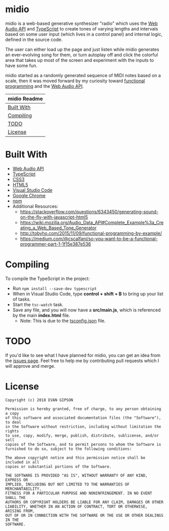 # midio
midio is a web-based generative synthesizer "radio" which uses the [Web Audio API](https://developer.mozilla.org/en-US/docs/Web/API/Web_Audio_API) and [TypeScript](https://www.typescriptlang.org/) to create tones of varying lengths and intervals based on some user input (which lives in a control panel) and internal logic, defined in the source code.

The user can either load up the page and just listen while midio generates an ever-evolving song for them, or turn autoplay off and click the colorful area that takes up most of the screen and experiment with the inputs to have some fun.

midio started as a randomly generated sequence of MIDI notes based on a scale, then it was moved forward by my curiosity toward [functional programming](https://en.wikipedia.org/wiki/Functional_programming) and the [Web Audio API](https://developer.mozilla.org/en-US/docs/Web/API/Web_Audio_API).

| midio Readme |
|---|
| [Built With](#built-with) |
| [Compiling](#compiling) |
| [TODO](#todo) |
| [License](#license) |

# Built With
* [Web Audio API](https://developer.mozilla.org/en-US/docs/Web/API/Web_Audio_API)
* [TypeScript](https://www.typescriptlang.org/)
* [CSS3](https://developer.mozilla.org/en-US/docs/Web/CSS/CSS3)
* [HTML5](https://developer.mozilla.org/en-US/docs/Web/Guide/HTML/HTML5)
* [Visual Studio Code](https://code.visualstudio.com/)
* [Google Chrome](https://www.google.com/chrome/)
* [npm](https://www.npmjs.com/)
* Additional Resources:
    * https://stackoverflow.com/questions/6343450/generating-sound-on-the-fly-with-javascript-html5
    * https://wiki.mozilla.org/Audio_Data_API#Complete_Example%3a_Creating_a_Web_Based_Tone_Generator
    * http://tobyho.com/2015/11/09/functional-programming-by-example/
    * https://medium.com/@cscalfani/so-you-want-to-be-a-functional-programmer-part-1-1f15e387e536

# Compiling
To compile the TypeScript in the project:
* Run ```npm install --save-dev typescript```
* When in Visual Studio Code, type **control + shift + B** to bring up your list of tasks.
* Start the ```tsc-watch``` task.
* Save any file, and you will now have a **src/main.js**, which is referenced by the main **index.html** file.
    * Note: This is due to the [tsconfig.json](https://github.com/evangipson/midio/blob/master/tsconfig.json) file.

# TODO
If you'd like to see what I have planned for midio, you can get an idea from the [issues page](https://github.com/evangipson/midio/issues). Feel free to help me by contributing pull requests which I will approve and merge.

# License
```
Copyright (c) 2018 EVAN GIPSON

Permission is hereby granted, free of charge, to any person obtaining a copy
of this software and associated documentation files (the "Software"), to deal
in the Software without restriction, including without limitation the rights
to use, copy, modify, merge, publish, distribute, sublicense, and/or sell
copies of the Software, and to permit persons to whom the Software is
furnished to do so, subject to the following conditions:

The above copyright notice and this permission notice shall be included in all
copies or substantial portions of the Software.

THE SOFTWARE IS PROVIDED "AS IS", WITHOUT WARRANTY OF ANY KIND, EXPRESS OR
IMPLIED, INCLUDING BUT NOT LIMITED TO THE WARRANTIES OF MERCHANTABILITY,
FITNESS FOR A PARTICULAR PURPOSE AND NONINFRINGEMENT. IN NO EVENT SHALL THE
AUTHORS OR COPYRIGHT HOLDERS BE LIABLE FOR ANY CLAIM, DAMAGES OR OTHER
LIABILITY, WHETHER IN AN ACTION OF CONTRACT, TORT OR OTHERWISE, ARISING FROM,
OUT OF OR IN CONNECTION WITH THE SOFTWARE OR THE USE OR OTHER DEALINGS IN THE
SOFTWARE.
```
